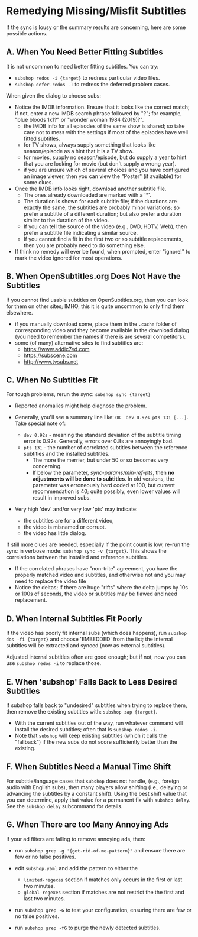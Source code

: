 # Remedying Missing/Misfit Subtitles
If the sync is lousy or the summary results are concerning, here are some possible actions.

## A. When You Need Better Fitting Subtitles
It is not uncommon to need better fitting subtitles. You can try:

* `subshop redos -i {target}` to redress particular video files.
* `subshop defer-redos -T` to redress the deferred problem cases.

When given the dialog to choose subs:

* Notice the IMDB information.  Ensure that it looks like the correct match; if not, enter a new IMDB search phrase followed by "?"; for example, "blue bloods 1x1?" or "wonder woman 1984 (2019)?".
    * the IMDB info for all episodes of the same show is shared; so take care not to mess with the settings if most of the episodes have well fitted subtitles.
    * for TV shows, always supply something that looks like season/episode as a hint that it is a TV show.
    * for movies, supply no season/episode, but do supply a year to hint that you are looking for movie (but don't supply a wrong year).
    * if you are unsure which of several choices and you have configured an image viewer, then you can view the "Poster" (if available) for some clues.
* Once the IMDB info looks right, download another subtitle file.
    * The ones already downloaded are marked with a '\*'.
    * The duration is shown for each subtitle file; if the durations are exactly the same, the subtitles are probably minor variations; so prefer a subtitle of a different duration; but also prefer a duration similar to the duration of the video.
    * If you can tell the source of the video (e.g., DVD, HDTV, Web), then prefer a subtitle file indicating a similar source.
    * If you cannot find a fit in the first two or so subtitle replacements, then you are probably need to do something else.
* If think no remedy will ever be found, when prompted, enter "ignore!" to mark the video ignored for most operations.
        
## B. When OpenSubtitles.org Does Not Have the Subtitles
If you cannot find usable subtitles on OpenSubtitles.org, then you can look for them on other sites; IMHO, this it is quite uncommon to only find them elsewhere.

* if you manually download some, place them in the `.cache` folder of corresponding video and they become available in the download dialog (you need to remember the names if there is are several competitors).
* some (of many) alternative sites to find subtitles are:
    * https://www.addic7ed.com
    * https://subscene.com
    * http://www.tvsubs.net

## C. When No Subtitles Fit
For tough problems,  rerun the sync: `subshop sync {target}`

* Reported anomalies might help diagnose the problem.
* Generally, you'll see a summary line like: `OK  dev 0.92s pts 131 [...]`. Take special note of:
    * `dev 0.92s` - meaning the standard deviation of the subtitle timing error is 0.92s.  Generally, errors over 0.8s are annoyingly bad.
    * `pts 131` - the number of correlated subtitles between the reference subtitles and the installed subtitles.
        * The more the merrier, but under 50 or so becomes very concerning.
        * If below the parameter, *sync-params/min-ref-pts*, then **no adjustments will be done to subtitles**.  In old versions, the parameter was erroneously hard coded at 100, but current recommendation is 40; quite possibly, even lower values will result in improved subs.

* Very high 'dev' and/or very low 'pts' may indicate:
    * the subtitles are for a different video,
    * the video is misnamed or corrupt.
    * the video has little dialog.

If still more clues are needed, especially if the point count is low, re-run the sync in verbose mode: `subshop sync -v {target}`. This shows the correlations between the installed and reference subtitles.

* If the correlated phrases have "non-trite" agreement, you have the properly matched video and subtitles, and otherwise not and you may need to replace the video file
* Notice the deltas; if there are huge "rifts" where the delta jumps by 10s or 100s of seconds, the video or subtitles may be flawed and need replacement.
   
## D. When Internal Subtitles Fit Poorly
If the video has poorly fit internal subs (which does happens), run `subshop dos -fi {target}` and choose 'EMBEDDED' from the list; the internal subtitles will be extracted and synced (now as external subtitles).

Adjusted internal subtitles often are good enough; but if not, now you can use `subshop redos -i` to replace those.

## E. When 'subshop' Falls Back to Less Desired Subtitles
If subshop falls back to "undesired" subtitles when trying to replace them, then remove the existing subtitles with: `subshop zap {target}`.
* With the current subtitles out of the way, run whatever command will install the desired subtitles; often that is `subshop redos -i`.
* Note that `subshop` will keep existing subtitles (which it calls the "fallback") if the new subs do not score sufficiently better than the existing.

## F. When Subtitles Need a Manual Time Shift
For subtitle/language cases that `subshop` does not handle, (e.g., foreign audio with English subs), then many players allow shifting (i.e., delaying or advancing the subtitles by a constant shift). Using the best shift value that you can determine, apply that value for a permanent fix with `subshop delay`.  See the `subshop delay` subcommand for details.

## G. When There are too Many Annoying Ads
If your ad filters are failing to remove annoying ads, then:

* run `subshop grep -g '{get-rid-of-me-pattern}'` and ensure there are few or no false positives.
* edit `subshop.yaml` and add the pattern to either the

    * `limited-regexes` section if matches only occurs in the first or last two minutes.
    * `global-regexes` section if matches are not restrict the the first and last two minutes.

* run `subshop grep -G` to test your configuration, ensuring there are few or no false positives.
* run `subshop grep -fG` to purge the newly detected subtitles.